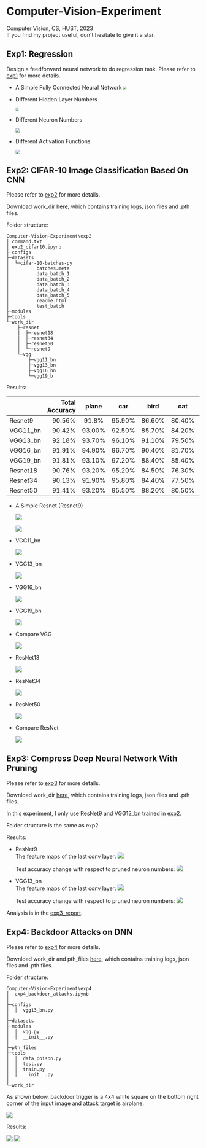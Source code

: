 # Computer-Vision-Experiment
Computer Vision, CS, HUST, 2023  <br>
If you find my project useful, don't hesitate to give it a star.

## Exp1: Regression

Design a feedforward neural network to do regression task. Please refer to [exp1](exp1) for more details.

- A Simple Fully Connected Neural Network
  <img src="images/exp1/train_val_loss.png" style="zoom:50%" />

- Different Hidden Layer Numbers

  <img src="images/exp1/diff_layer_num.png" style="zoom:50%" />

- Different Neuron Numbers

  <img src="images/exp1/diff_neuron_num.png" style="zoom:70%" />

- Different Activation Functions

  <img src="images/exp1/diff_activation.png" style="zoom:70%" />

## Exp2: CIFAR-10 Image Classification Based On CNN

Please refer to [exp2](exp2) for more details.

Download work_dir [here](https://drive.google.com/drive/folders/1O2jsRZCIPPoS6uzmSbIFIsVM_SGvNybJ?usp=share_link), which contains training logs, json files and .pth files.

Folder structure:

```
Computer-Vision-Experiment\exp2
│ command.txt
│ exp2_cifar10.ipynb
├─configs       
├─datasets
│  └─cifar-10-batches-py
│          batches.meta
│          data_batch_1
│          data_batch_2
│          data_batch_3
│          data_batch_4
│          data_batch_5
│          readme.html
│          test_batch      
├─modules
├─tools
└─work_dir
    ├─resnet
    |  ├─resnet18
    │  ├─resnet34
    │  ├─resnet50
    │  └─resnet9
    └─vgg
        ├─vgg11_bn    
        ├─vgg13_bn
        ├─vgg16_bn
        └─vgg19_b
```

Results:

|          | Total Accuracy | plane  | car    | bird   | cat    | deer   | dog    | frog   | horse  | ship   | truck  |
| -------- | -------------: | :----: | ------ | ------ | ------ | ------ | ------ | ------ | ------ | ------ | ------ |
| Resnet9  |         90.56% | 91.8%  | 95.90% | 86.60% | 80.40% | 91.40% | 85.80% | 93.30% | 91.50% | 94.90% | 94.00% |
| VGG11_bn |         90.42% | 93.00% | 92.50% | 85.70% | 84.20% | 89.80% | 82.40% | 93.30% | 93.50% | 95.90% | 93.90% |
| VGG13_bn |         92.18% | 93.70% | 96.10% | 91.10% | 79.50% | 93.60% | 87.30% | 94.70% | 95.60% | 95.40% | 94.80% |
| VGG16_bn |         91.91% | 94.90% | 96.70% | 90.40% | 81.70% | 95.10% | 86.70% | 93.60% | 92.50% | 92.50% | 95.00% |
| VGG19_bn |         91.81% | 93.10% | 97.20% | 88.40% | 85.40% | 92.30% | 87.10% | 91.40% | 94.00% | 95.00% | 94.20% |
| Resnet18 |         90.76% | 93.20% | 95.20% | 84.50% | 76.30% | 91.80% | 89.60% | 93.50% | 93.90% | 95.60% | 94.00% |
| Resnet34 |         90.13% | 91.90% | 95.80% | 84.40% | 77.50% | 93.30% | 83.20% | 92.60% | 94.20% | 95.00% | 93.40% |
| Resnet50 |         91.41% | 93.20% | 95.50% | 88.20% | 80.50% | 92.30% | 85.50% | 96.20% | 92.70% | 95.60% | 94.40% |



- A Simple Resnet (Resnet9)

  <img src="https://raw.githubusercontent.com/jsxzs/Computer-Vision-Experiment/main/images/exp2/resnet9.png" div align=center />


  ![](https://raw.githubusercontent.com/jsxzs/Computer-Vision-Experiment/main/images/exp2/resnet9_train.png)

- VGG11_bn

  ![](https://raw.githubusercontent.com/jsxzs/Computer-Vision-Experiment/main/images/exp2/vgg11_bn_train.png)

- VGG13_bn

  ![](https://raw.githubusercontent.com/jsxzs/Computer-Vision-Experiment/main/images/exp2/vgg13_bn_traint.png)

- VGG16_bn

  ![](https://raw.githubusercontent.com/jsxzs/Computer-Vision-Experiment/main/images/exp2/vgg16_bn_train.png)

- VGG19_bn

  ![](https://raw.githubusercontent.com/jsxzs/Computer-Vision-Experiment/main/images/exp2/vgg19_bn_train.png)

- Compare VGG

  ![](https://raw.githubusercontent.com/jsxzs/Computer-Vision-Experiment/main/images/exp2/vgg.png)

- ResNet13

  ![](https://raw.githubusercontent.com/jsxzs/Computer-Vision-Experiment/main/images/exp2/resnet13_train.png)

- ResNet34

  ![](https://raw.githubusercontent.com/jsxzs/Computer-Vision-Experiment/main/images/exp2/resnet34_train.png)

- ResNet50

  ![](https://raw.githubusercontent.com/jsxzs/Computer-Vision-Experiment/main/images/exp2/resnet50_train.png)

- Compare ResNet

  ![](https://raw.githubusercontent.com/jsxzs/Computer-Vision-Experiment/main/images/exp2/resnet.png)

## Exp3: Compress Deep Neural Network With Pruning

Please refer to [exp3](exp3) for more details.

Download work_dir [here](https://drive.google.com/drive/folders/1O2jsRZCIPPoS6uzmSbIFIsVM_SGvNybJ?usp=share_link), which contains training logs, json files and .pth files.

In this experiment, I only use ResNet9 and VGG13_bn trained in [exp2](exp2).

Folder structure is the same as exp2.

Results:
- ResNet9
  <br>
  The feature maps of the last conv layer:
  ![](images/exp3/resnet9_featuremaps.png)

  Test accuracy change with respect to pruned neuron numbers:
  ![](images/exp3/resnet9_curve.png)

- VGG13_bn
  <br>
  The feature maps of the last conv layer:
  ![](images/exp3/vgg13bn_featuremaps.png)

  Test accuracy change with respect to pruned neuron numbers:
  ![](images/exp3/vgg13bn_curve.png)

Analysis is in the [exp3_report](exp3/report.pdf).


## Exp4: Backdoor Attacks on DNN

Please refer to [exp4](exp4) for more details.

Download work_dir and pth_files [here](https://drive.google.com/drive/folders/1zzJWZ2vlwAiaMR9RakUn-hKo3EM1qQ2Y?usp=share_link), which contains training logs, json files and .pth files.

Folder structure:
```
Computer-Vision-Experiment\exp4
│  exp4_backdoor_attacks.ipynb
│  
├─configs
│  │  vgg13_bn.py
│
├─datasets
├─modules
│  │  vgg.py
│  │  __init__.py
│
├─pth_files
├─tools
│  │  data_poison.py
│  │  test.py
│  │  train.py
│  │  __init__.py
│          
└─work_dir
```

As shown below, backdoor trigger is a 4x4 white square on the bottom right corner of the input image and attack target is airplane.

![](images/exp4/trigger.png)

Results:

![](images/exp4/print.png)
![](images/exp4/curves.png)
